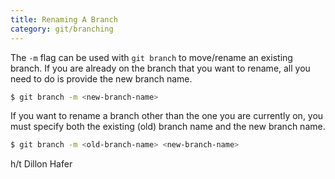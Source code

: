 ```yaml
---
title: Renaming A Branch 
category: git/branching
---
```


The `-m` flag can be used with `git branch` to move/rename an existing
branch. If you are already on the branch that you want to rename, all you
need to do is provide the new branch name.

```bash
$ git branch -m <new-branch-name>
```

If you want to rename a branch other than the one you are currently on, you
must specify both the existing (old) branch name and the new branch name.

```bash
$ git branch -m <old-branch-name> <new-branch-name>
```

h/t Dillon Hafer
